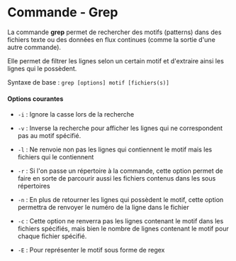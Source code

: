 # Commande - Grep
La commande **grep** permet de rechercher des motifs (patterns) dans des fichiers texte ou des données en flux continues (comme la sortie d'une autre commande).

Elle permet de filtrer les lignes selon un certain motif et d'extraire ainsi les lignes qui le possèdent. 

Syntaxe de base : `grep [options] motif [fichiers(s)]`

#### Options courantes
* `-i` : Ignore la casse lors de la recherche 
* `-v` : Inverse la recherche pour afficher les lignes qui ne correspondent pas au motif spécifié. 
* `-l` : Ne renvoie non pas les lignes qui contiennent le motif mais les fichiers qui le contiennent 
* `-r` : Si l'on passe un répertoire à la commande, cette option permet de faire en sorte de parcourir aussi les fichiers contenus dans les sous répertoires 
 * `-n` : En plus de retourner les lignes qui possèdent le motif, cette option permettra de renvoyer le numéro de la ligne dans le fichier 

* `-c` : Cette option ne renverra pas les lignes contenant le motif dans les fichiers spécifiés, mais bien le nombre de lignes contenant le motif pour chaque fichier spécifié. 
* `-E` : Pour représenter le motif sous forme de regex 